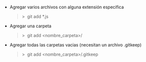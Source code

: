 * Agregar varios archivos con alguna extensión especifica
    >\>&nbsp;&nbsp;git add *.js

* Agregar una carpeta
    >\>&nbsp;&nbsp;git add \<nombre_carpeta>/

* Agregar todas las carpetas vacias (necesitan un archivo .gitkeep)
    >\>&nbsp;&nbsp;git add \<nombre_carpeta>/.gitkeep